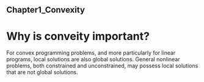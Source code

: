 ## Chapter1_Convexity

# Why is conveity important? 
For convex programming problems, and more particularly for linear programs, local solutions are also global solutions. 
General nonlinear problems, both constrained and unconstrained, may possess local solutions that are not global solutions. 



